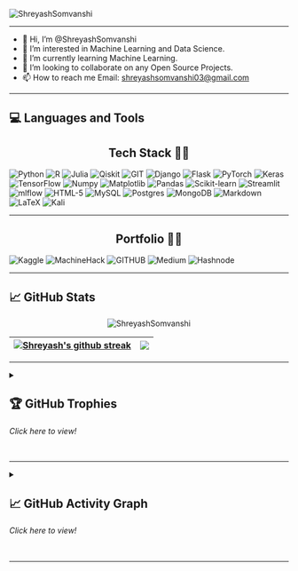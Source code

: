 <p align="left"> <img src="https://komarev.com/ghpvc/?username=ShreyashSomvanshi&label=Profile%20views&color=0e75b6&style=flat" alt="ShreyashSomvanshi" /> </p>

---

- 👋 Hi, I’m @ShreyashSomvanshi
- 👀 I’m interested in Machine Learning and Data Science.
- 🌱 I’m currently learning Machine Learning.
- 💞️ I’m looking to collaborate on any Open Source Projects.
- 📫 How to reach me Email: shreyashsomvanshi03@gmail.com

---

## 💻 Languages and Tools

<h2 align="center">Tech Stack 👩‍💻</h2>

<p align="center">
  
  ![Python](https://img.shields.io/badge/python-3670A0?style=for-the-badge&logo=python&logoColor=ffdd54)
  ![R](https://img.shields.io/badge/r-%23276DC3.svg?style=for-the-badge&logo=r&logoColor=white)
  ![Julia](https://img.shields.io/badge/-Julia-9558B2?style=for-the-badge&logo=julia&logoColor=white)
  ![Qiskit](https://img.shields.io/badge/Qiskit-%236929C4.svg?style=for-the-badge&logo=Qiskit&logoColor=white)
  ![GIT](https://img.shields.io/badge/git-%23F05033.svg?style=for-the-badge&logo=git&logoColor=white)
  ![Django](https://img.shields.io/badge/django-092E20.svg?&style=for-the-badge&logo=django&logoColor=white)
  ![Flask](https://img.shields.io/badge/flask-FFFFFF.svg?&style=for-the-badge&logo=flask&logoColor=black)
  ![PyTorch](https://img.shields.io/badge/PyTorch-%23EE4C2C.svg?style=for-the-badge&logo=PyTorch&logoColor=white)
  ![Keras](https://img.shields.io/badge/Keras-%23D00000.svg?style=for-the-badge&logo=Keras&logoColor=white)
  ![TensorFlow](https://img.shields.io/badge/TensorFlow-%23FF6F00.svg?style=for-the-badge&logo=TensorFlow&logoColor=white)
  ![Numpy](https://img.shields.io/badge/numpy-%23013243.svg?style=for-the-badge&logo=numpy&logoColor=white)
  ![Matplotlib](https://img.shields.io/badge/Matplotlib-738678.svg?style=for-the-badge&logo=matplotlib&logoColor=black)
  ![Pandas](https://img.shields.io/badge/pandas-%23150458.svg?style=for-the-badge&logo=pandas&logoColor=white)
  ![Scikit-learn](https://img.shields.io/badge/scikit--learn-%23F7931E.svg?style=for-the-badge&logo=scikit-learn&logoColor=white) 
  ![Streamlit](https://img.shields.io/badge/Streamlit-%23D00000.svg?style=for-the-badge&logo=Streamlit&logoColor=white)
  ![mlflow](https://img.shields.io/badge/mlflow-%23d9ead3.svg?style=for-the-badge&logo=mlflow&logoColor=blue)
  ![HTML-5](https://img.shields.io/badge/html5-%23E34F26.svg?style=for-the-badge&logo=html5&logoColor=white)
  ![MySQL](https://img.shields.io/badge/mysql-%23018280.svg?style=for-the-badge&logo=mysql&logoColor=white)
  ![Postgres](https://img.shields.io/badge/postgres-%23316192.svg?style=for-the-badge&logo=postgresql&logoColor=white)
  ![MongoDB](https://img.shields.io/badge/MongoDB-%234ea94b.svg?style=for-the-badge&logo=mongodb&logoColor=white)
  ![Markdown](https://img.shields.io/badge/markdown-%23000000.svg?style=for-the-badge&logo=markdown&logoColor=white)
  ![LaTeX](https://img.shields.io/badge/latex-%23008080.svg?style=for-the-badge&logo=latex&logoColor=white)
  ![Kali](https://img.shields.io/badge/Kali-268BEE?style=for-the-badge&logo=kalilinux&logoColor=white)
  
</p>     

---
<h2 align="center">Portfolio 👩‍💻</h2>

<p align="center">
  
  ![Kaggle](https://img.shields.io/badge/Kaggle-035a7d?style=for-the-badge&logo=kaggle&logoColor=white&href="https://github.com/ShreyashSomvanshi")
  ![MachineHack](https://img.shields.io/badge/Machinehack-bfafb2?style=for-the-badge&logo=machinehack&logoColor=white)
  ![GITHUB](https://img.shields.io/badge/github-4d5d53.svg?style=for-the-badge&logo=github&logoColor=white)
  ![Medium](https://img.shields.io/badge/Medium-000000?style=for-the-badge&logo=medium&logoColor=white)
  ![Hashnode](https://img.shields.io/badge/Hashnode-2962FF?style=for-the-badge&logo=hashnode&logoColor=white)
  
</p>



<!-- <p align="left">
<a href="https://www.python.org" target="_blank"> <img src="https://raw.githubusercontent.com/devicons/devicon/master/icons/python/python-original.svg" alt="python" width="40" height="40"/> </a>  <a href="https://www.mongodb.com/" target="_blank"> <img src="https://raw.githubusercontent.com/devicons/devicon/master/icons/mongodb/mongodb-original-wordmark.svg" alt="mongodb" width="40" height="40"/> </a> <a href="https://www.mysql.com/" target="_blank"> <img src="https://raw.githubusercontent.com/devicons/devicon/master/icons/mysql/mysql-original-wordmark.svg" alt="mysql" width="40" height="40"/> </a> <a href="https://postman.com" target="_blank"> <img src="https://www.vectorlogo.zone/logos/getpostman/getpostman-icon.svg" alt="postman" width="40" height="40"/> </a> </p>
 -->
 
---

## 📈 GitHub Stats


<p align="center"><img src="https://github-readme-stats.vercel.app/api?username=ShreyashSomvanshi&show_icons=true&theme=midnight-purple&border_radius=30&count_private=true" alt="ShreyashSomvanshi" /></p>


| <a href="https://github.com/ShreyashSomvanshi/github-readme-stats"><img align="center" src="https://github-readme-streak-stats.herokuapp.com?user=ShreyashSomvanshi&theme=midnight-purple&border_radius=30&date_format=j%20M%5B%20Y%5D)" alt="Shreyash's github streak" /></a> | <a href="https://github.com/ShreyashSomvanshi/github-readme-stats"><img align="center" src="https://github-readme-stats.vercel.app/api/top-langs/?username=ShreyashSomvanshi&layout=compact&show_icons=true&theme=midnight-purple&border_radius=30"/></a> |
| ------------- | ------------- |




---

<details>
  <summary> <h2> 🏆 GitHub Trophies </h2> <h6><i> Click here to view! </i></h6> </summary>

<img src="https://github-profile-trophy.vercel.app/?username=ShreyashSomvanshi&theme=algolia&no-frame=true&no-bg=true&row=1&column=7" width="100%" alt="Trophy" align="middle"  />
</details>


---

  

<details>
<summary> <h2> 📈 GitHub Activity Graph </h2> <h6><i> Click here to view! </i></h6> </summary>
  

[![ShreyashSomvanshi's Github Activity Graph](https://github-readme-activity-graph.cyclic.app/graph?username=ShreyashSomvanshi&custom_title=ShreyashSomvanshi's%20GitHub%20Activity%20Graph&bg_color=000000&color=0079fa&line=a600f9&point=0079fa&area=true&hide_border=true)](https://github.com/ShreyashSomvanshi/github-readme-activity-graph)

<!-- </details> -->
  
  
---

<p align="center"> 
  <img src="https://profile-counter.glitch.me/ShreyashSomvanshi/count.svg" />
</p>

</details>


---



<!---
ShreyashSomvanshi/ShreyashSomvanshi is a ✨ special ✨ repository because its `README.md` (this file) appears on your GitHub profile.
You can click the Preview link to take a look at your changes.
--->
